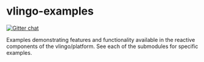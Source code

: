 # vlingo-examples

[![Gitter chat](https://badges.gitter.im/gitterHQ/gitter.png)](https://gitter.im/vlingo-platform-java/examples)

Examples demonstrating features and functionality available in the reactive components of the vlingo/platform. See each of the submodules for specific examples.
